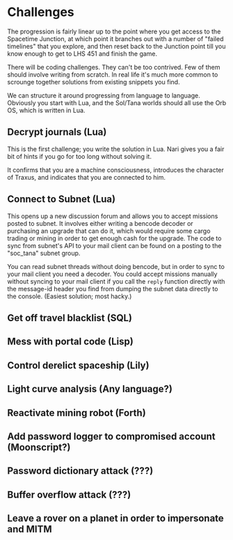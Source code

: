 # Challenges

The progression is fairly linear up to the point where you get access to the
Spacetime Junction, at which point it branches out with a number of "failed
timelines" that you explore, and then reset back to the Junction point till you
know enough to get to LHS 451 and finish the game.

There will be coding challenges. They can't be too contrived. Few of them should
involve writing from scratch. In real life it's much more common to scrounge
together solutions from existing snippets you find.

We can structure it around progressing from language to language. Obviously you
start with Lua, and the Sol/Tana worlds should all use the Orb OS, which is
written in Lua.

## Decrypt journals (Lua)

This is the first challenge; you write the solution in Lua. Nari gives you a
fair bit of hints if you go for too long without solving it.

It confirms that you are a machine consciousness, introduces the character of
Traxus, and indicates that you are connected to him.

## Connect to Subnet (Lua)

This opens up a new discussion forum and allows you to accept missions posted to
subnet. It involves either writing a bencode decoder or purchasing an upgrade
that can do it, which would require some cargo trading or mining in order to get
enough cash for the upgrade. The code to sync from subnet's API to your mail
client can be found on a posting to the "soc_tana" subnet group.

You can read subnet threads without doing bencode, but in order to sync to your
mail client you need a decoder. You could accept missions manually without
syncing to your mail client if you call the `reply` function directly with the
message-id header you find from dumping the subnet data directly to the
console. (Easiest solution; most hacky.)

## Get off travel blacklist (SQL)

## Mess with portal code (Lisp)

## Control derelict spaceship (Lily)

## Light curve analysis (Any language?)

## Reactivate mining robot (Forth)

## Add password logger to compromised account (Moonscript?)

## Password dictionary attack (???)

## Buffer overflow attack (???)

## Leave a rover on a planet in order to impersonate and MITM
